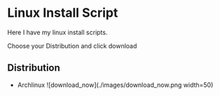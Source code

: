 # Linux Install Script

Here I have my linux install scripts.

Choose your Distribution and click download
## Distribution
- Archlinux
![download_now](./images/download_now.png width=50)
